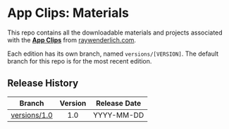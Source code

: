 # App Clips: Materials


This repo contains all the downloadable materials and projects associated with the **[App Clips](https://www.raywenderlich.com/library)** from [raywenderlich.com](https://www.raywenderlich.com).

Each edition has its own branch, named `versions/[VERSION]`. The default branch for this repo is for the most recent edition.

## Release History

| Branch                                                                                  | Version | Release Date |
| --------------------------------------------------------------------------------------- |:-------:|:------------:|
| [versions/1.0](https://github.com/raywenderlich/video-aci-materials/tree/versions/1.0) | 1.0     | YYYY-MM-DD   |

